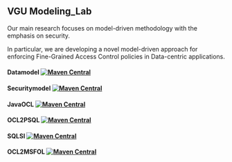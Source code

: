 ## VGU Modeling_Lab

Our main research focuses on model-driven methodology with the emphasis on security.

In particular, we are developing a novel model-driven approach for enforcing Fine-Grained Access 
Control policies in Data-centric applications.


#### Datamodel [![Maven Central](https://maven-badges.herokuapp.com/maven-central/io.github.modelsvgu/datamodelj/badge.svg)](http://maven-badges.herokuapp.com/maven-central/io.github.modelsvgu/datamodelj)

#### Securitymodel [![Maven Central](https://maven-badges.herokuapp.com/maven-central/io.github.modelsvgu/securitymodelj/badge.svg)](http://maven-badges.herokuapp.com/maven-central/io.github.modelsvgu/securitymodelj)

#### JavaOCL [![Maven Central](https://maven-badges.herokuapp.com/maven-central/io.github.modelsvgu/oclj/badge.svg)](http://maven-badges.herokuapp.com/maven-central/io.github.modelsvgu/oclj)

#### OCL2PSQL [![Maven Central](https://maven-badges.herokuapp.com/maven-central/io.github.modelsvgu/ocl2psql/badge.svg)](http://maven-badges.herokuapp.com/maven-central/io.github.modelsvgu/ocl2psql)

#### SQLSI [![Maven Central](https://maven-badges.herokuapp.com/maven-central/io.github.modelsvgu/sqlsi/badge.svg)](http://maven-badges.herokuapp.com/maven-central/io.github.modelsvgu/sqlsi)

#### OCL2MSFOL [![Maven Central](https://maven-badges.herokuapp.com/maven-central/io.github.modelsvgu/OCL2MSFOL/badge.svg)](http://maven-badges.herokuapp.com/maven-central/io.github.modelsvgu/OCL2MSFOL)
